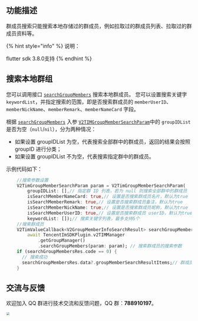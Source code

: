 ## 功能描述
群成员搜索只能搜索本地存储过的群成员，例如拉取过的群成员列表、拉取过的群成员资料等。

{% hint style="info" %}
说明：

flutter sdk 3.8.0支持
{% endhint %}

## 搜索本地群组
您可以调用接口 [`searchGroupMembers`](../../../api/v2timgroupmanager/searchgroupmembers.md) 搜索本地群成员。
您可以设置搜索关键字 `keywordList`，并指定搜索的范围，即是否搜索群成员的 `memberUserID`、`memberNickName`、`memberRemark`、`memberNameCard` 字段。

根据 [`searchGroupMembers`](../../../api/v2timgroupmanager/searchgroupmembers.md) 入参 [`V2TIMGroupMemberSearchParam`](../../../api/guan-jian-lei/group/v2timgroupmembersearchparam.md)中的 `groupIDList` 是否为空（`null`/`nil`），分为两种情况：
- 如果设置 groupIDList 为空，代表搜索全部群中的群成员，返回的结果会按照 groupID 进行分类；
- 如果设置 groupIDList 不为空，代表搜索指定群中的群成员。

示例代码如下：

```dart
    //搜索参数设置
    V2TimGroupMemberSearchParam param = V2TimGroupMemberSearchParam(
        groupIDList: [],// 指定群 ID 列表，若为 null 则搜索全部群中的群成员
        isSearchMemberNameCard: true,// 设置是否搜索群成员名片，默认为true
        isSearchMemberRemark: true,// 设置是否搜索群成员备注，默认为true
        isSearchMemberNickName: true,// 设置是否搜索群成员昵称，默认为true
        isSearchMemberUserID: true,// 设置是否搜索群成员 userID，默认为true
        keywordList: []);// 搜索关键字列表，最多支持5个
    //搜索群成员
    V2TimValueCallback<V2GroupMemberInfoSearchResult> searchGroupMembersRes =
        await TencentImSDKPlugin.v2TIMManager
            .getGroupManager()
            .searchGroupMembers(param: param); // 搜索群成员的搜索参数
    if (searchGroupMembersRes.code == 0) {
      // 搜索成功
      searchGroupMembersRes.data?.groupMemberSearchResultItems;// 群成员搜索结果
    }
```


## 交流与反馈

欢迎加入 QQ 群进行技术交流和反馈问题，QQ 群：**788910197**。

<img style="width: 200px; max-width: inherit; zoom: 50%;" src="https://qcloudimg.tencent-cloud.cn/raw/f351a1640d265047db85ffab1cd086a7.png" />



